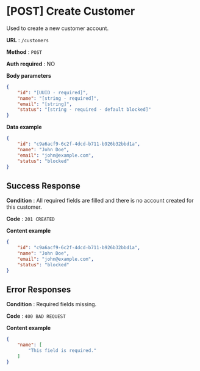 # [POST] Create Customer

Used to create a new customer account.

**URL** : `/customers`

**Method** : `POST`

**Auth required** : NO

**Body parameters**

```json
{
    "id": "[UUID - required]",
    "name": "[string - required]",
    "email": "[string]",
    "status": "[string - required - default blocked]"
}
```

**Data example**

```json
{
    "id": "c9a6acf9-6c2f-4dcd-b711-b926b32bbd1a",
    "name": "John Doe",
    "email": "john@example.com",
    "status": "blocked"
}
```

## Success Response

**Condition** : All required fields are filled and there is no account created for this customer.

**Code** : `201 CREATED`

**Content example**

```json
{
    "id": "c9a6acf9-6c2f-4dcd-b711-b926b32bbd1a",
    "name": "John Doe",
    "email": "john@example.com",
    "status": "blocked"
}
```

## Error Responses

**Condition** : Required fields missing.

**Code** : `400 BAD REQUEST`

**Content example**

```json
{
    "name": [
        "This field is required."
    ]
}
```